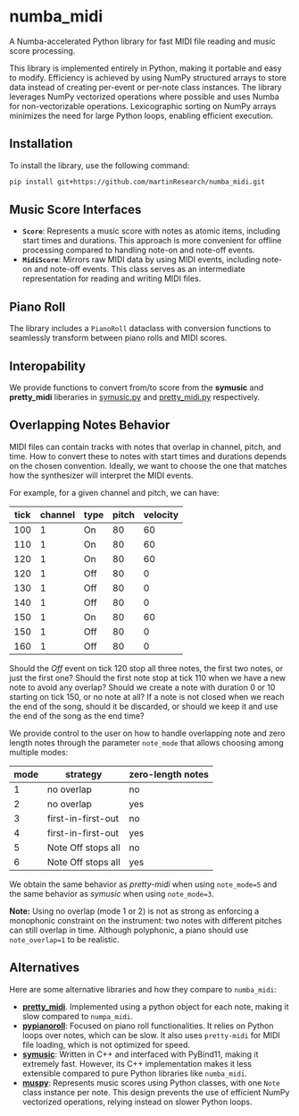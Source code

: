 # numba_midi
A Numba-accelerated Python library for fast MIDI file reading and music score processing.

This library is implemented entirely in Python, making it portable and easy to modify. Efficiency is achieved by using NumPy structured arrays to store data instead of creating per-event or per-note class instances. The library leverages NumPy vectorized operations where possible and uses Numba for non-vectorizable operations. Lexicographic sorting on NumPy arrays minimizes the need for large Python loops, enabling efficient execution.

## Installation

To install the library, use the following command:

```bash
pip install git+https://github.com/martinResearch/numba_midi.git
```

## Music Score Interfaces

- **`Score`**: Represents a music score with notes as atomic items, including start times and durations. This approach is more convenient for offline processing compared to handling note-on and note-off events.
- **`MidiScore`**: Mirrors raw MIDI data by using MIDI events, including note-on and note-off events. This class serves as an intermediate representation for reading and writing MIDI files.

## Piano Roll

The library includes a `PianoRoll` dataclass with conversion functions to seamlessly transform between piano rolls and MIDI scores.

## Interopability

We provide functions to convert from/to score from the **symusic** and **pretty_midi** liberaries in 
[symusic.py](./src/numba_midi/interop/symusic.py) 
and [pretty_midi.py](./src/numba_midi/interop/pretty_midi.py) respectively.

## Overlapping Notes Behavior

MIDI files can contain tracks with notes that overlap in channel, pitch, and time. How to convert these to notes with start times and durations depends on the chosen convention. Ideally, we want to choose the one that matches how the synthesizer will interpret the MIDI events.

For example, for a given channel and pitch, we can have:

| tick | channel | type | pitch | velocity |
|------|---------|------|-------|----------|
| 100  | 1       | On   | 80    | 60       |
| 110  | 1       | On   | 80    | 60       |
| 120  | 1       | On   | 80    | 60       |
| 120  | 1       | Off  | 80    | 0        |
| 130  | 1       | Off  | 80    | 0        |
| 140  | 1       | Off  | 80    | 0        |
| 150  | 1       | On   | 80    | 60       |
| 150  | 1       | Off  | 80    | 0        |
| 160  | 1       | Off  | 80    | 0        |

Should the *Off* event on tick 120 stop all three notes, the first two notes, or just the first one?
Should the first note stop at tick 110 when we have a new note to avoid any overlap? 
Should we create a note with duration 0 or 10 starting on tick 150, or no note at all? 
If a note is not closed when we reach the end of the song, should it be discarded, or should we keep it and use the end of the song as the end time?

We provide control to the user on how to handle overlapping note and zero length notes
through the parameter `note_mode` that allows choosing among multiple modes:

| mode | strategy              | zero-length notes |
|------|-----------------------|-------------------|
| 1    | no overlap            | no                |
| 2    | no overlap            | yes               |
| 3    | first-in-first-out    | no                |
| 4    | first-in-first-out    | yes               |
| 5    | Note Off stops all    | no                |
| 6    | Note Off stops all    | yes               |

We obtain the same behavior as *pretty-midi* when using `note_mode=5` and the same behavior as *symusic* when using `note_mode=3`.

**Note:** Using no overlap (mode 1 or 2) is not as strong as enforcing a monophonic constraint on the instrument: two notes with different pitches can still overlap in time. Although polyphonic, a piano should use `note_overlap=1` to be realistic.

## Alternatives

Here are some alternative libraries and how they compare to `numba_midi`:
- **[pretty_midi](https://craffel.github.io/pretty-midi/)**. Implemented using a python object for each note, making it slow compared to `numpa_midi`.
- **[pypianoroll](https://github.com/salu133445/pypianoroll)**: Focused on piano roll functionalities. It relies on Python loops over notes, which can be slow. It also uses `pretty-midi` for MIDI file loading, which is not optimized for speed.
- **[symusic](https://github.com/Yikai-Liao/symusic)**: Written in C++ and interfaced with PyBind11, making it extremely fast. However, its C++ implementation makes it less extensible compared to pure Python libraries like `numba_midi`.
- **[muspy](https://github.com/salu133445/muspy)**: Represents music scores using Python classes, with one `Note` class instance per note. This design prevents the use of efficient NumPy vectorized operations, relying instead on slower Python loops.

